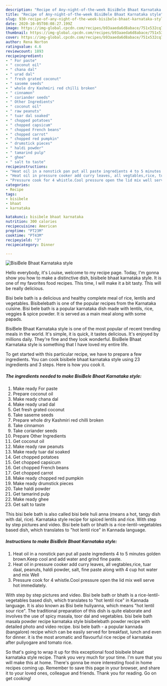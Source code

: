 ```yaml
---
description: "Recipe of Any-night-of-the-week BisiBele Bhaat Karnataka style"
title: "Recipe of Any-night-of-the-week BisiBele Bhaat Karnataka style"
slug: 930-recipe-of-any-night-of-the-week-bisibele-bhaat-karnataka-style
date: 2020-10-05T08:08:27.199Z
image: https://img-global.cpcdn.com/recipes/b93aaeda6d8abace/751x532cq70/bisibele-bhaat-karnataka-style-recipe-main-photo.jpg
thumbnail: https://img-global.cpcdn.com/recipes/b93aaeda6d8abace/751x532cq70/bisibele-bhaat-karnataka-style-recipe-main-photo.jpg
cover: https://img-global.cpcdn.com/recipes/b93aaeda6d8abace/751x532cq70/bisibele-bhaat-karnataka-style-recipe-main-photo.jpg
author: Rena Norton
ratingvalue: 4.6
reviewcount: 1893
recipeingredient:
- " For paste"
- " coconut oil"
- " chana dal"
- " urad dal"
- " fresh grated coconut"
- " saseme seeds"
- " whole dry Kashmiri red chilli broken"
- " cinnamon"
- " coriander seeds"
- " Other Ingredients"
- " coconut oil"
- " raw peanuts"
- " tuar dal soaked"
- " chopped potatoes"
- " chopped capsicum"
- " chopped French beans"
- " chopped carrot"
- " chopped red pumpkin"
- " drumstick pieces"
- " haldi powder"
- " tamarind pulp"
- " ghee"
- " salt to taste"
recipeinstructions:
- "Heat oil in a nonstick pan put all paste ingredients 4 to 5 minutes golden brown.Keep cool and add water and grind fine paste."
- "Heat oil in pressure cooker add curry leaves, all vegtables,rice, tuar daal, peanuts, haldi powder, salt, fine paste along with 4 cup hot water and mix Well"
- "Pressure cook for 4 whistle.Cool pressure open the lid mix well serve hot immediately."
categories:
- Recipe
tags:
- bisibele
- bhaat
- karnataka

katakunci: bisibele bhaat karnataka 
nutrition: 300 calories
recipecuisine: American
preptime: "PT23M"
cooktime: "PT43M"
recipeyield: "3"
recipecategory: Dinner

---
```



![BisiBele Bhaat Karnataka style](https://img-global.cpcdn.com/recipes/b93aaeda6d8abace/751x532cq70/bisibele-bhaat-karnataka-style-recipe-main-photo.jpg)

Hello everybody, it's Louise, welcome to my recipe page. Today, I'm gonna show you how to make a distinctive dish, bisibele bhaat karnataka style. It is one of my favorites food recipes. This time, I will make it a bit tasty. This will be really delicious.

Bisi bele bath is a delicious and healthy complete meal of rice, lentils and vegetables. Bisibelebath is one of the popular recipes from the Karnataka cuisine. Bisi bele bath is a popular karnataka dish made with lentils, rice, veggies &amp; spice powder. It is served as a main meal along with some papads.

BisiBele Bhaat Karnataka style is one of the most popular of recent trending meals in the world. It's simple, it is quick, it tastes delicious. It's enjoyed by millions daily. They're fine and they look wonderful. BisiBele Bhaat Karnataka style is something that I have loved my entire life.


To get started with this particular recipe, we have to prepare a few ingredients. You can cook bisibele bhaat karnataka style using 23 ingredients and 3 steps. Here is how you cook it.

<!--inarticleads1-->

##### The ingredients needed to make BisiBele Bhaat Karnataka style:

1. Make ready  For paste
1. Prepare  coconut oil
1. Make ready  chana dal
1. Make ready  urad dal
1. Get  fresh grated coconut
1. Take  saseme seeds
1. Prepare  whole dry Kashmiri red chilli broken
1. Take  cinnamon
1. Take  coriander seeds
1. Prepare  Other Ingredients
1. Get  coconut oil
1. Make ready  raw peanuts
1. Make ready  tuar dal soaked
1. Get  chopped potatoes
1. Get  chopped capsicum
1. Get  chopped French beans
1. Get  chopped carrot
1. Make ready  chopped red pumpkin
1. Make ready  drumstick pieces
1. Take  haldi powder
1. Get  tamarind pulp
1. Make ready  ghee
1. Get  salt to taste


This bisi bele bath is also called bisi bele huli anna (means a hot, tangy dish with dal, rice). Karnataka style recipe for spiced lentils and rice. With step by step pictures and video. Bisi bele bath or bhath is a rice-lentil-vegetables based dish, which translates to &#34;hot lentil rice&#34; in Kannada language. 

<!--inarticleads2-->

##### Instructions to make BisiBele Bhaat Karnataka style:

1. Heat oil in a nonstick pan put all paste ingredients 4 to 5 minutes golden brown.Keep cool and add water and grind fine paste.
1. Heat oil in pressure cooker add curry leaves, all vegtables,rice, tuar daal, peanuts, haldi powder, salt, fine paste along with 4 cup hot water and mix Well
1. Pressure cook for 4 whistle.Cool pressure open the lid mix well serve hot immediately.


With step by step pictures and video. Bisi bele bath or bhath is a rice-lentil-vegetables based dish, which translates to &#34;hot lentil rice&#34; in Kannada language. It is also known as Bisi bele huliyanna, which means &#34;hot lentil sour rice&#34;. The traditional preparation of this dish is quite elaborate and involves the use of spicy masala, toor dal and vegetables. bisi bele bath masala powder recipe karnataka style bisibelebath powder recipe with detailed photo and video recipe. bisi bele bath - a popular kannada (bangalore) recipe which can be easily served for breakfast, lunch and even for dinner. it is the most aromatic and flavourful rice recipe of karnataka after puliyogare and tomato rice. 

So that's going to wrap it up for this exceptional food bisibele bhaat karnataka style recipe. Thank you very much for your time. I'm sure that you will make this at home. There's gonna be more interesting food in home recipes coming up. Remember to save this page in your browser, and share it to your loved ones, colleague and friends. Thank you for reading. Go on get cooking!
